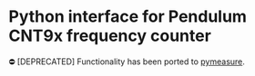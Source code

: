 # Python interface for Pendulum CNT9x frequency counter

:no_entry: [DEPRECATED] Functionality has been ported to [pymeasure](https://github.com/pymeasure/pymeasure).

